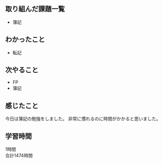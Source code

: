 ## 取り組んだ課題一覧
- 簿記

## わかったこと
- 転記

## 次やること
- FP
- 簿記

## 感じたこと
今日は簿記の勉強をしました。
非常に慣れるのに時間がかかると思いました。

## 学習時間
1時間<br />
合計1474時間
